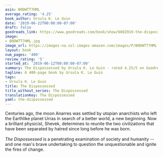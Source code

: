 ```yaml
---
asin: B0DWTT7HML
average_rating: '4.25'
book_author: Ursula K. Le Guin
date: '2019-06-22T00:00:00-07:00'
draft: false
goodreads_link: https://www.goodreads.com/book/show/6602919-the-dispossessed
image:
- B0DWTT7HML.jpg
image_url: https://images-na.ssl-images-amazon.com/images/P/B0DWTT7HML.01._SCLZZZZZZZ.jpg
layout: book
num_pages: '400'
review_rating: '5'
started_at: '2019-06-12T00:00:00-07:00'
summary: The Dispossessed by Ursula K. Le Guin - rated 4.25/5 on Goodreads
tagline: A 400-page book by Ursula K. Le Guin
tags:
- Ursula K. Le Guin
title: The Dispossessed
title_without_series: The Dispossessed
translationKey: The Dispossessed
yaml: the-dispossessed
---
```


Centuries ago, the moon Anarres was settled by utopian anarchists who left the Earthlike planet Urras in search of a better world, a new beginning. Now a brilliant physicist, Shevek, determines to reunite the two civilizations that have been separated by hatred since long before he was born.<br /><br /><i>The Dispossessed</i> is a penetrating examination of society and humanity -- and one man's brave undertaking to question the unquestionable and ignite the fires of change.
